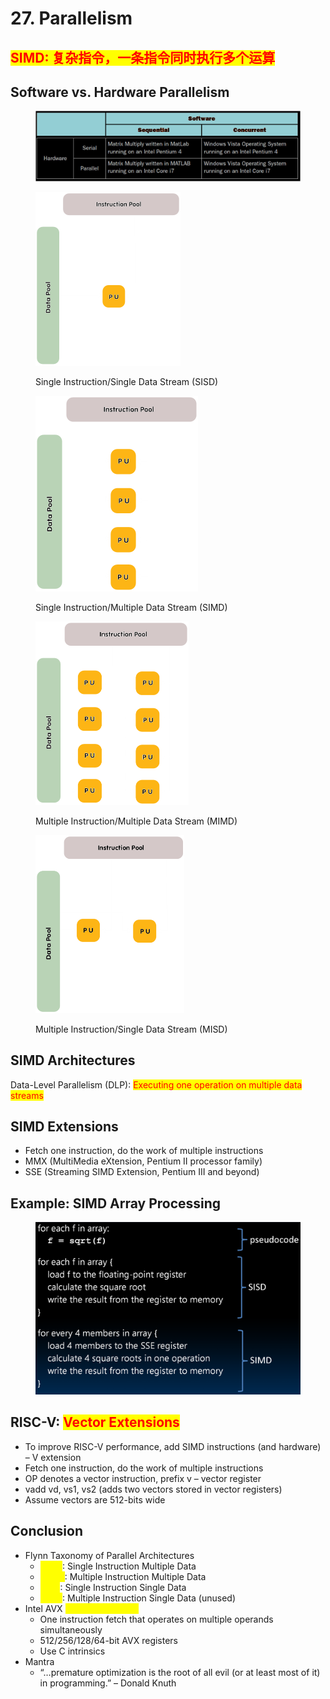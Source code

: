 # 27. Parallelism

## <mark style="color:red;">SIMD: 复杂指令，一条指令同时执行多个运算</mark>

## Software vs. Hardware Parallelism

<figure><img src=".gitbook/assets/image (252).png" alt=""><figcaption></figcaption></figure>

<figure><img src=".gitbook/assets/image (253).png" alt="" width="232"><figcaption><p>Single Instruction/Single Data Stream (SISD)</p></figcaption></figure>

<figure><img src=".gitbook/assets/image (254).png" alt="" width="260"><figcaption><p>Single Instruction/Multiple Data Stream (SIMD)</p></figcaption></figure>

<figure><img src=".gitbook/assets/image (255).png" alt="" width="245"><figcaption><p>Multiple Instruction/Multiple Data Stream (MIMD)</p></figcaption></figure>

<figure><img src=".gitbook/assets/image (256).png" alt="" width="238"><figcaption><p>Multiple Instruction/Single Data Stream (MISD)</p></figcaption></figure>

## SIMD Architectures

Data-Level Parallelism (DLP): <mark style="color:red;">Executing one operation on multiple data streams</mark>

## SIMD Extensions

* Fetch one instruction, do the work of multiple instructions&#x20;
* MMX (MultiMedia eXtension, Pentium II processor family)&#x20;
* SSE (Streaming SIMD Extension, Pentium III and beyond)

## Example: SIMD Array Processing

<figure><img src=".gitbook/assets/image (257).png" alt="" width="563"><figcaption></figcaption></figure>

## RISC-V: <mark style="color:red;">Vector Extensions</mark>

* To improve RISC-V performance, add SIMD instructions (and hardware) – V extension&#x20;
* Fetch one instruction, do the work of multiple instructions&#x20;
* OP denotes a vector instruction, prefix v – vector register&#x20;
* vadd vd, vs1, vs2 (adds two vectors stored in vector registers)&#x20;
* Assume vectors are 512-bits wide

## Conclusion

* Flynn Taxonomy of Parallel Architectures&#x20;
  * <mark style="color:yellow;">SIMD</mark>: Single Instruction Multiple Data&#x20;
  * <mark style="color:yellow;">MIMD</mark>: Multiple Instruction Multiple Data&#x20;
  * <mark style="color:yellow;">SISD</mark>: Single Instruction Single Data&#x20;
  * <mark style="color:yellow;">MISD</mark>: Multiple Instruction Single Data (unused)&#x20;
* Intel AVX <mark style="color:yellow;">SIMD Instructions</mark>&#x20;
  * One instruction fetch that operates on multiple operands simultaneously&#x20;
  * 512/256/128/64-bit AVX registers&#x20;
  * Use C intrinsics&#x20;
* Mantra&#x20;
  * “…premature optimization is the root of all evil (or at least most of it) in programming.” – Donald Knuth





